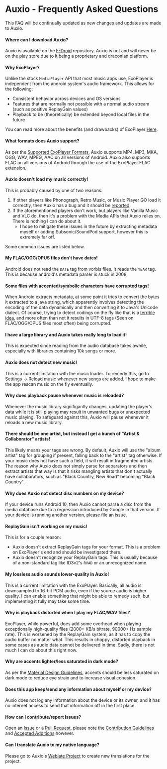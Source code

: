 # Auxio - Frequently Asked Questions
This FAQ will be continually updated as new changes and updates are made to Auxio.

#### Where can I download Auxio?
Auxio is available on the [F-Droid](https://f-droid.org/en/packages/org.oxycblt.auxio/) repository.
Auxio is not and will never be on the play store due to it being a proprietary and draconian platform.

#### Why ExoPlayer?
Unlike the stock `MediaPlayer` API that most music apps use, ExoPlayer is independent from the android system's
audio framework. This allows for the following:
- Consistent behavior across devices and OS versions
- Features that are normally not possible with a normal audio stream (such as positive ReplayGain values)
- Playback to be (theoretically) be extended beyond local files in the future

You can read more about the benefits (and drawbacks) of ExoPlayer [Here](https://exoplayer.dev/pros-and-cons.html).

#### What formats does Auxio support?
As per the [Supported ExoPlayer Formats](https://exoplayer.dev/supported-formats.html), Auxio supports
MP4, MP3, MKA, OGG, WAV, MPEG, AAC on all versions of Android. Auxio also supports FLAC on all versions
of Android through the use of the ExoPlayer FLAC extension.

#### Auxio doesn't load my music correctly!
This is probably caused by one of two reasons:
1. If other players like Phonograph, Retro Music, or Music Player GO load it correctly, then Auxio has a bug and it should be [reported](https://github.com/OxygenCobalt/Auxio/issues).
2. If the aforementioned players don't work, but players like Vanilla Music and VLC do, then it's a problem with the Media APIs that Auxio relies on. There is nothing I can do about it.
	- I hope to mitigate these issues in the future by extracting metadata myself or adding Subsonic/SoundPod support, however this is extremely far off.

Some common issues are listed below.

#### My FLAC/OGG/OPUS files don't have dates!
Android does not read the `DATE` tag from vorbis files. It reads the `YEAR` tag. This is because android's metadata parser is
stuck in 2008.

#### Some files with accented/symbolic characters have corrupted tags!
When Android extracts metadata, at some point it tries to convert the bytes it extracted to a java string, which apparently involves detecting the encoding of the data dynamically and
then converting it to Java's Unicode dialect. Of course, trying to detect codings on the fly like that is a [terrible idea](https://en.wikipedia.org/wiki/Bush_hid_the_facts), and more
often than not it results in UTF-8 tags (Seen on FLAC/OGG/OPUS files most often) being corrupted. 

#### I have a large library and Auxio takes really long to load it!
This is expected since reading from the audio database takes awhile, especially with libraries containing 10k songs or more.

#### Auxio does not detect new music!
This is a current limitation with the music loader. To remedy this, go to Settings -> Reload music whenever new songs are added.
I hope to make the app rescan music on the fly eventually.

#### Why does playback pause whenever music is reloaded?
Whenever the music library signifigantly changes, updating the player's data while it is still playing may result in
unwanted bugs or unexpected music playing. To safeguard against this, Auxio will pause whenever it reloads a new
music library. 

#### There should be one artist, but instead I get a bunch of "Artist & Collaborator" artists!
This likely means your tags are wrong. By default, Auxio will use the "album artist" tag for
grouping if present, falling back to the "artist" tag otherwise. If your music does not have
such a field, it will result in fragmented artists. The reason why Auxio does not simply parse
for separators and then extract artists that way is that it risks mangling artists that don't
actually have collaborators, such as "Black Country, New Road" becoming "Black Country".

#### Why does Auxio not detect disc numbers on my device?
If your device runs Android 10, then Auxio cannot parse a disc from the media database due to
a regression introduced by Google in that version. If your device is running another version,
please file an issue.

#### ReplayGain isn't working on my music!
This is for a couple reason:
- Auxio doesn't extract ReplayGain tags for your format. This is a problem on ExoPlayer's end and should be
investigated there.
- Auxio doesn't recognize your ReplayGain tags. This is usually because of a non-standard tag like ID3v2's `RVAD` or
an unrecognized name.

#### My lossless audio sounds lower-quality in Auxio!
This is a current limitation with the ExoPlayer. Basically, all audio is downsampled to 16-bit PCM audio, even
if the source audio is higher quality. I can enable something that might be able to remedy such, but implementing it
fully may take some time.

#### Why is playback distorted when I play my FLAC/WAV files?
ExoPlayer, while powerful, does add some overhead when playing exceptionally high-quality files (2000+ KB/s bitrate,
90000+ Hz sample rate). This is worsened by the ReplayGain system, as it has to copy the audio buffer no matter what.
This results in choppy, distorted playback in some cases as audio data cannot be delivered in time. Sadly, there is
not much I can do about this right now.

#### Why are accents lighter/less saturated in dark mode?
As per the [Material Design Guidelines](https://material.io/design/color/dark-theme.html), accents should be less
saturated on dark mode to reduce eye strain and to increase visual cohesion.

#### Does this app keep/send any information about myself or my device?
Auxio does not log any information about the device or its owner, and it has no internet access to send that information off in the first place.

#### How can I contribute/report issues?
Open an [Issue](https://github.com/OxygenCobalt/Auxio/issues) or a [Pull Request](https://github.com/OxygenCobalt/Auxio/pulls),
please note the [Contribution Guidelines](../.github/CONTRIBUTING.md) and [Accepted Additions](ADDITIONS.md) however.

#### Can I translate Auxio to my native language?
Please go to Auxio's [Weblate Project](https://hosted.weblate.org/engage/auxio/) to create new translations for the project.
